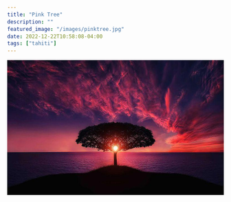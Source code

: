 ```yaml
---
title: "Pink Tree"
description: ""
featured_image: "/images/pinktree.jpg"
date: 2022-12-22T10:58:08-04:00
tags: ["tahiti"]
---
```


![pink](/content/images/posts/pinktree.jpg)